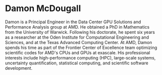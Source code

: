 <head>
  <meta charset="UTF-8">
  <meta name="description" content="Damon McDougall">
  <meta name="keywords" content="AMD GPU, HPC, MI300, MI250, ROCm, blog, contributor, blog
  author">
</head>

# Damon McDougall

Damon is a Principal Engineer in the Data Center GPU Solutions and Performance Analysis group at
AMD. He obtained a PhD in Mathematics from the University of Warwick. Following his doctorate, he
spent six years as a researcher at the Oden Institute for Computational Engineering and Sciences, and
at the Texas Advanced Computing Center. At AMD, Damon spends his time as part of the Frontier
Center of Excellence team optimizing scientific codes for AMD's CPUs and GPUs at exascale. His
professional interests include high-performance computing (HPC), large-scale systems, uncertainty
quantification, statistical computing, and scientific software development.
